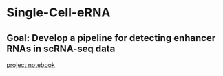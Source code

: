 # **Single-Cell-eRNA**

## Goal: Develop a pipeline for detecting enhancer RNAs in scRNA-seq data

[project notebook](https://htmlpreview.github.io/?https://github.com/Yogiski/Single-Cell-eRNA/blob/master/index.html)
